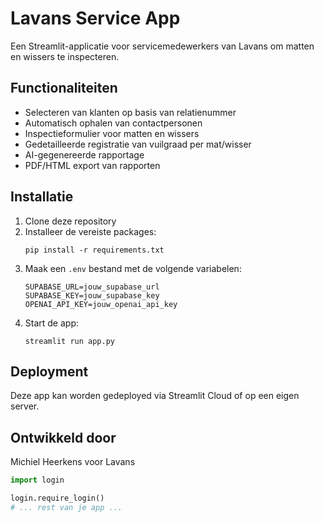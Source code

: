 # Lavans Service App

Een Streamlit-applicatie voor servicemedewerkers van Lavans om matten en wissers te inspecteren.

## Functionaliteiten

- Selecteren van klanten op basis van relatienummer
- Automatisch ophalen van contactpersonen
- Inspectieformulier voor matten en wissers
- Gedetailleerde registratie van vuilgraad per mat/wisser
- AI-gegenereerde rapportage
- PDF/HTML export van rapporten

## Installatie

1. Clone deze repository
2. Installeer de vereiste packages:
   ```
   pip install -r requirements.txt
   ```
3. Maak een `.env` bestand met de volgende variabelen:
   ```
   SUPABASE_URL=jouw_supabase_url
   SUPABASE_KEY=jouw_supabase_key
   OPENAI_API_KEY=jouw_openai_api_key
   ```
4. Start de app:
   ```
   streamlit run app.py
   ```

## Deployment

Deze app kan worden gedeployed via Streamlit Cloud of op een eigen server.

## Ontwikkeld door

Michiel Heerkens voor Lavans

```python
import login

login.require_login()
# ... rest van je app ... 